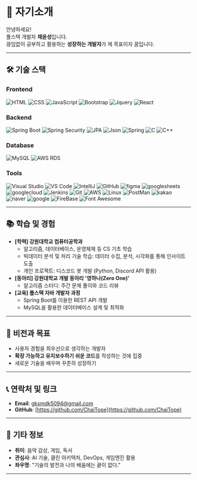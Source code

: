 # 👋 자기소개

안녕하세요!  
풀스택 개발자 **채윤성**입니다.  
끊임없이 공부하고 활용하는 **성장하는 개발자**가 제 목표이자 꿈입니다.

---

## 🛠 기술 스택

### **Frontend**
![HTML](https://img.shields.io/badge/HTML-E34F26?logo=html5&logoColor=white) ![CSS](https://img.shields.io/badge/CSS-1572B6?logo=css3&logoColor=white) ![JavaScript](https://img.shields.io/badge/JavaScript-F7DF1E?logo=javascript&logoColor=black) ![Bootstrap](https://img.shields.io/badge/Bootstrap-7952B3?logo=bootstrap&logoColor=white) ![Jquery](https://img.shields.io/badge/jQuery-0769AD?style=flat-square&logo=jQuery&logoColor=white) ![React](https://img.shields.io/badge/React-61DAFB?style=flat-square&amp;logo=React&amp;logoColor=black)

### **Backend**
![Spring Boot](https://img.shields.io/badge/Spring%20Boot-6DB33F?logo=springboot&logoColor=white) ![Spring Security](https://img.shields.io/badge/Spring%20Security-6DB33F?logo=springsecurity&logoColor=white) ![JPA](https://img.shields.io/badge/JPA-6DB33F?logo=hibernate&logoColor=white) ![Json](https://img.shields.io/badge/JSON-000000?style=flat-square&logo=json&logoColor=white) ![Spring](https://img.shields.io/badge/Spring-6DB33F?style=flat-square&amp;logo=Spring&amp;logoColor=white) ![C](https://img.shields.io/badge/C-A8B9CC?style=flat-square&amp;logo=C&amp;logoColor=white) ![C++](https://img.shields.io/badge/C++-00599C?style=flat-square&amp;logo=C%2B%2B&amp;logoColor=white)


### **Database**
![MySQL](https://img.shields.io/badge/MySQL-4479A1?logo=mysql&logoColor=white) ![AWS RDS](https://img.shields.io/badge/AWS%20RDS-232F3E?logo=amazonaws&logoColor=white)


### **Tools**
![Visual Studio](https://img.shields.io/badge/IDE-Visual%20Studio-purple?logo=visualstudio&logoColor=white) ![VS Code](https://img.shields.io/badge/IDE-VS%20Code-blue?logo=visualstudiocode&logoColor=white) ![IntelliJ](https://img.shields.io/badge/IDE-IntelliJ%20IDEA-orange?logo=intellijidea&logoColor=white) ![GitHub](https://img.shields.io/badge/GitHub-181717?logo=github&logoColor=white) ![figma](https://img.shields.io/badge/figma-F24E1E?logo=figma&logoColor=black) ![googlesheets](https://img.shields.io/badge/googlesheets-34A853?logo=googlesheets&logoColor=white) ![googlecloud](https://img.shields.io/badge/googlecloud-4285F4?style=flat-square&logo=googlecloud&logoColor=white) ![Jenkins](https://img.shields.io/badge/Jenkins-D24939?logo=jenkins&logoColor=white) ![Git](https://img.shields.io/badge/Git-F05032?logo=git&logoColor=white) ![AWS](https://img.shields.io/badge/AWS-232F3E?logo=amazonaws&logoColor=white) ![Linux](https://img.shields.io/badge/Linux-FCC624?style=flat-square&logo=linux&logoColor=black) ![PostMan](https://img.shields.io/badge/Postman-FF6C37?style=flat-square&logo=Postman&logoColor=white) ![kakao](https://img.shields.io/badge/kakao%20API-FFCD00?style=flat-square&logo=kakao&logoColor=black) ![naver](https://img.shields.io/badge/naver%20API-03C75A?style=flat-square&logo=naver&logoColor=white) ![google](https://img.shields.io/badge/google%20API-4285F4?style=flat-square&logo=google&logoColor=white) ![FireBase](https://img.shields.io/badge/Firebase-FFCA28?style=flat-square&amp;logo=firebase&amp;logoColor=black)  ![Font Awesome](https://img.shields.io/badge/fontawesome-538DD7?style=flat-square&logo=fontawesome&logoColor=white) 



---

## 📚 학습 및 경험  

- **[학력] 강원대학교 컴퓨터공학과**  
  - 알고리즘, 데이터베이스, 운영체제 등 CS 기초 학습 
  - 빅데이터 분석 및 처리 기술 학습: 데이터 수집, 분석, 시각화를 통해 인사이트 도출 
  - 개인 프로젝트: 디스코드 봇 개발 (Python, Discord API 활용) 
- **[동아리] 강원대학교 개발 동아리 '영하나(Zero One)'**  
  - 알고리즘 스터디: 주간 문제 풀이와 코드 리뷰 
- **[교육] 풀스택 자바 개발자 과정**  
  - Spring Boot를 이용한 REST API 개발  
  - MySQL을 활용한 데이터베이스 설계 및 최적화  

---

## 🚀 비전과 목표  

- 사용자 경험을 최우선으로 생각하는 개발자  
- **확장 가능하고 유지보수하기 쉬운 코드**를 작성하는 것에 집중  
- 새로운 기술을 배우며 꾸준히 성장하기  

---

## 📞 연락처 및 링크  

- **Email**: gksmdk5094@gmail.com
- **GitHub**: [https://github.com/ChaiTope](https://github.com/ChaiTope)  
<!-- **Portfolio**: [https://ChaiTope.dev](https://ChaiTope.dev)  
 **LinkedIn**: [https://www.linkedin.com/in/ChaiTope](https://www.linkedin.com/in/ChaiTope)  -->

---

## 🌟 기타 정보  

- **취미**: 음악 감상, 게임, 독서  
- **관심사**: AI 기술, 클린 아키텍처, DevOps, 게임엔진 활용
- **좌우명**: "기술의 발전과 나의 배움에는 끝이 없다."  

---
